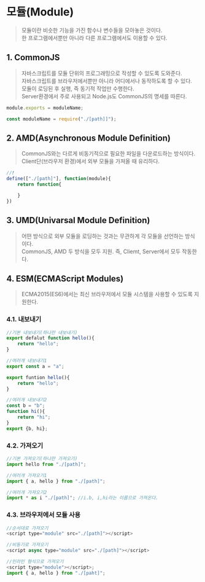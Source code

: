 # 모듈(Module)

> 모듈이란 비슷한 기능을 가진 함수나 변수들을 모아놓은 것이다.  
> 한 프로그램에서뿐만 아니라 다른 프로그램에서도 이용할 수 있다.

## 1. CommonJS

> 자바스크립트를 모듈 단위의 프로그래밍으로 작성할 수 있도록 도와준다.  
> 자바스크립트를 브라우저에서뿐만 아니라 어디에서나 동작하도록 할 수 있다.  
> 모듈이 로딩된 후 실행, 즉 동기적 작업만 수행한다.  
> Server환경에서 주로 사용되고 Node.js도 CommonJS의 명세를 따른다.

```javascript
module.exports = moduleName;

const moduleName = require("./[path]]");
```

## 2. AMD(Asynchronous Module Definition)

> CommonJS와는 다르게 비동기적으로 필요한 파일을 다운로드하는 방식이다.  
> Client단(브라우저 환경)에서 외부 모듈을 가져올 때 유리하다.

```javascript
//❗
define(["./[path]"], function(module){
    return function{

    }
})
```

## 3. UMD(Univarsal Module Definition)

> 어떤 방식으로 외부 모듈을 로딩하는 것과는 무관하게 각 모듈을 선언하는 방식이다.  
> CommonJS, AMD 두 방식을 모두 지원. 즉, Cliemt, Server에서 모두 작동한다.

## 4. ESM(ECMAScript Modules)

> ECMA2015(ES6)에서는 최신 브라우저에서 모듈 시스템을 사용할 수 있도록 지원한다.

### 4.1. 내보내기

```javascript
//기본 내보내기(하나만 내보내기)
export defalut function hello(){
    return "hello";
}
```

```javascript
//여러개 내보내기1
export const a = "a";

export funtion hello(){
    return "hello";
}

//여러개 내보내기2
const b = "b";
function hi(){
    return "hi";
}
export {b, hi};
```

### 4.2. 가져오기

```javascript
//기본 가져오기(하나만 가져오기)
import hello from "./[path]";
```

```javascript
//여러개 가져오기1
import { a, hello } from "./[path]";

//여러개 가져오기2
import * as i "./[path]"; //i.b, i,hi라는 이름으로 가져온다.
```

### 4.3. 브라우저에서 모듈 사용

```javascript
//순서대로 가져오기
<script type="module" src="./[path]"></script>
```

```javascript
//비동기로 가져오기
<script async type="module" src="./[path]"></script>
```

```javascript
//인라인 형식으로 가져오기
<script type="module"></script>;
import { a, hello } from "./[paht]";
```
